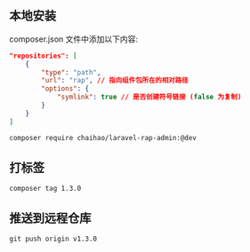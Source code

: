 ## 本地安装

composer.json 文件中添加以下内容:

```json
"repositories": [
    {
        "type": "path",
        "url": "rap", // 指向组件包所在的相对路径
        "options": {
            "symlink": true // 是否创建符号链接 (false 为复制)
        }
    }
]
```

```bash
composer require chaihao/laravel-rap-admin:@dev
```

## 打标签

```
composer tag 1.3.0
```

## 推送到远程仓库

```
git push origin v1.3.0
```
